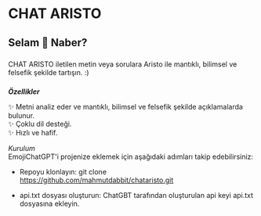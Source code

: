 <h1 align="left">CHAT ARISTO</h1>

###

<h2 align="left">Selam 👋 Naber?</h2>

###
<p>CHAT ARISTO iletilen metin veya sorulara Aristo ile mantıklı, bilimsel ve felsefik şekilde tartışın. :)
</p>

###

***Özellikler***
<p align="left">
✨ Metni analiz eder ve mantıklı, bilimsel ve felsefik şekilde açıklamalarda bulunur.<br>
✨ Çoklu dil desteği.<br>
✨ Hızlı ve hafif.
</p>

_Kurulum_<br>
EmojiChatGPT'i projenize eklemek için aşağıdaki adımları takip edebilirsiniz:

- Repoyu klonlayın:
git clone https://github.com/mahmutdabbit/chataristo.git

- api.txt dosyası oluşturun:
ChatGBT tarafından oluşturulan api keyi api.txt dosyasına ekleyin.
